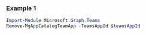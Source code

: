 ### Example 1
```powershell
Import-Module Microsoft.Graph.Teams
Remove-MgAppCatalogTeamApp -TeamsAppId $teamsAppId
```
